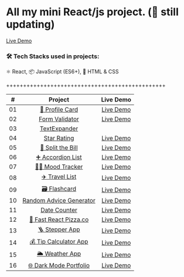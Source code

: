 # All my mini React/js project. (🚀 still updating)

[Live Demo](https://mini-assignments.vercel.app/)

### 🛠 Tech Stacks used in projects:

⚛️ React, 📦 JavaScript (ES6+), 🎨 HTML & CSS

+++++++++++++++++++++++++++++++++++++++++++++++

|  #  |                                                 Project                                                  |                         Live Demo                         |
| :-: | :------------------------------------------------------------------------------------------------------: | :-------------------------------------------------------: |
| 01  |       [🧬 Profile Card](https://github.com/LinSchmitz/miniAssignments/tree/main/Apps/ProfileCard)        |  [Live Demo](https://mini-assignments-ursg.vercel.app/)   |
| 02  |       [Form Validator](https://github.com/LinSchmitz/miniAssignments/tree/main/Apps/formValidator)       |    [Live Demo](https://formvalidator-sch.netlify.app/)    |
| 03  |        [TextExpander](https://github.com/LinSchmitz/miniAssignments/tree/main/Apps/TextExpander)         |                                                           |
| 04  |         [Star Rating](https://github.com/LinSchmitz/miniAssignments/tree/main/Apps/StarsRating)          | [Live Demo](https://LinSchmitz.com/projects/StarRating/)  |
| 05  |    [💸 Split the Bill](https://github.com/LinSchmitz/miniAssignments/tree/main/Apps/split-The-Bills)     |  [Live Demo](https://mini-assignments-3zjv.vercel.app/)   |
| 06  |     [➕ Accordion List](https://github.com/LinSchmitz/miniAssignments/tree/main/Apps/accordionList)      |  [Live Demo](https://mini-assignments-tfof.vercel.app/)   |
| 07  |       [👧🏼 Mood Tracker](https://github.com/LinSchmitz/miniAssignments/tree/main/Apps/moodTracker)        |  [Live Demo](https://mini-assignments-5o7w.vercel.app/)   |
| 08  |        [✈️ Travel List](https://github.com/LinSchmitz/miniAssignments/tree/main/Apps/travelList)         |  [Live Demo](https://mini-assignments-uh6k.vercel.app/)   |
| 09  |          [🗃️ Flashcard](https://github.com/LinSchmitz/miniAssignments/tree/main/Apps/flashcard)          |  [Live Demo](https://mini-assignments-3fj8.vercel.app/)   |
| 10  |    [Random Advice Generator](https://github.com/LinSchmitz/miniAssignments/tree/main/Apps/getAdvice)     |  [Live Demo](https://LinSchmitz.com/projects/getAdvice/)  |
| 11  |         [Date Counter](https://github.com/LinSchmitz/miniAssignments/tree/main/Apps/dateCounter)         | [Live Demo](https://LinSchmitz.com/projects/dateCounter/) |
| 12  |    [🍕 Fast React Pizza.co](https://github.com/LinSchmitz/miniAssignments/tree/main/Apps/pizza-menu)     |  [Live Demo](https://mini-assignments-ywrt.vercel.app/)   |
| 13  |           [🪜 Stepper App](https://github.com/LinSchmitz/miniAssignments/tree/main/Apps/Steps)           |  [Live Demo](https://mini-assignments-u21r.vercel.app/)   |
| 14  |     [💰 Tip Calculator App](https://github.com/LinSchmitz/miniAssignments/tree/main/Apps/splitBill)      |  [Live Demo](https://LinSchmitz.com/projects/splitbill/)  |
| 15  |        [🌥️ Weather App](https://github.com/LinSchmitz/miniAssignments/tree/main/Apps/weather-app)        |  [Live Demo](https://mini-assignments-y1pv.vercel.app/)   |
| 16  | [🌐 Dark Mode Portfolio](https://github.com/LinSchmitz/miniAssignments/tree/main/Apps/darkModePortfolio) |  [Live Demo](https://darkmodeportfolio-sch.netlify.app/)  |
